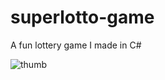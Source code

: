 # superlotto-game

A fun lottery game I made in C#

![thumb](https://github.com/user-attachments/assets/8b5e6245-9973-45a2-a3d2-f063aef706cd)
